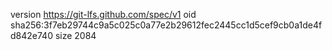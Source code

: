 version https://git-lfs.github.com/spec/v1
oid sha256:3f7eb29744c9a5c025c0a77e2b29612fec2445cc1d5cef9cb0a1de4fd842e740
size 2084
